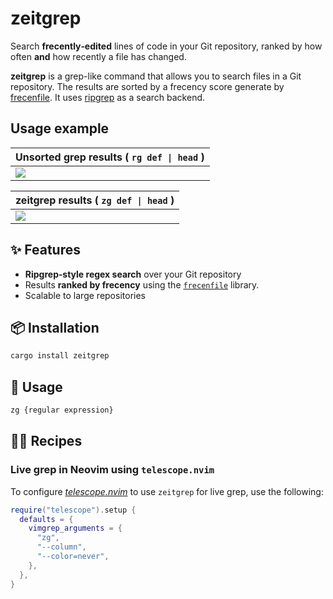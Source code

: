 # zeitgrep

Search **frecently‑edited** lines of code in your Git repository, ranked by how often **and** how recently a file has changed.

**zeitgrep** is a grep-like command that allows you to search files in a Git repository. The results are sorted by a frecency
score generate by [frecenfile](https://github.com/kantord/frecenfile). It uses [ripgrep](https://github.com/BurntSushi/ripgrep) as a search backend.  

## Usage example

<table><thead>
  <tr>
    <th>
      Unsorted grep results (
      <code>rg def | head</code>
      )
    </th>
  </tr></thead>
<tbody>
  <tr>
    <td><img src="https://github.com/user-attachments/assets/5b36a33a-e01f-4be4-9d41-932c3f23aa5e" /></td>
  </tr>
</tbody>
</table>

<table><thead>
  <tr>
    <th>
    zeitgrep results (
    <code>zg def | head</code>
    )
    </th>
  </tr></thead>
<tbody>
  <tr>
    <td><img src="https://github.com/user-attachments/assets/3fb5f950-73b2-4706-af3d-03f7c2d80527" /></td>
  </tr>
</tbody>
</table>



## ✨ Features

* **Ripgrep‑style regex search** over your Git repository
* Results **ranked by frecency** using the [`frecenfile`](https://crates.io/crates/frecenfile) library.
* Scalable to large repositories


## 📦 Installation

```bash
cargo install zeitgrep
```


## 🚀 Usage

```bash
zg {regular expression}
```

## 🧑‍🍳 Recipes

### Live grep in Neovim using `telescope.nvim`

To configure *[telescope.nvim](https://github.com/nvim-telescope/telescope.nvim)* to use `zeitgrep` for live grep, use the following:

```lua
require("telescope").setup {
  defaults = {
    vimgrep_arguments = {
      "zg",
      "--column",
      "--color=never",
    },
  },
}
```

